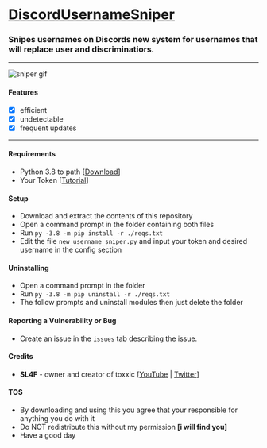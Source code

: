 # [DiscordUsernameSniper](https://)
### Snipes usernames on Discords new system for usernames that will replace user and discriminatiors.
___
![sniper gif](https://toxxicsb.tk/img/main.gif)
#### Features 
- [x] efficient
- [x] undetectable 
- [x] frequent updates
___
#### Requirements
- Python 3.8 to path [[Download](https://python.org/downloads)]
- Your Token [[Tutorial](https://youtu.be/LnBnm_tZlyU)]
#### Setup
- Download and extract the contents of this repository
- Open a command prompt in the folder containing both files
- Run `py -3.8 -m pip install -r ./reqs.txt`
- Edit the file `new_username_sniper.py` and input your token and desired username in the config section
#### Uninstalling
- Open a command prompt in the folder
- Run `py -3.8 -m pip uninstall -r ./reqs.txt`
- The follow prompts and uninstall modules then just delete the folder

#### Reporting a Vulnerability or Bug
- Create an issue in the `issues` tab describing the issue.

#### Credits
- **SL4F** - owner and creator of toxxic [[YouTube](https://youtube.com/sl44f) | [Twitter](https://twitter.com/sl44f)]

#### TOS
- By downloading and using this you agree that your responsible for anything you do with it
- Do NOT redistribute this without my permission **[i will find you]**
- Have a good day
